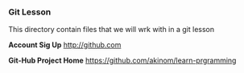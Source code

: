 ### Git Lesson ###

This directory contain files that we will wrk with in a git lesson 

**Account Sig  Up**
http://github.com 

**Git-Hub Project Home**
https://github.com/akinom/learn-prgramming
